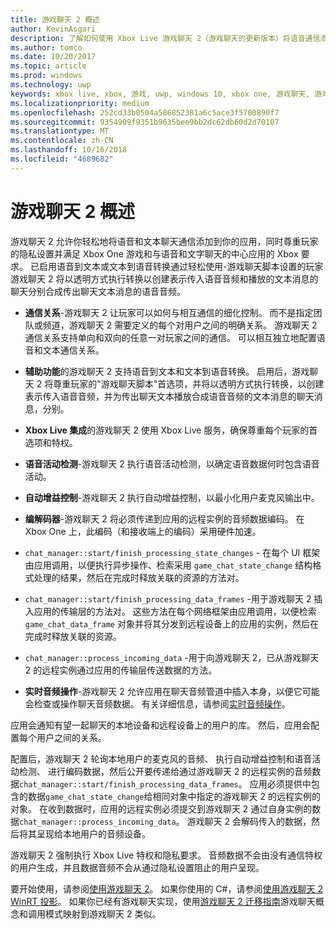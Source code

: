 ```yaml
---
title: 游戏聊天 2 概述
author: KevinAsgari
description: 了解如何使用 Xbox Live 游戏聊天 2（游戏聊天的更新版本）将语音通信添加到游戏中。
ms.author: tomco
ms.date: 10/20/2017
ms.topic: article
ms.prod: windows
ms.technology: uwp
keywords: xbox live, xbox, 游戏, uwp, windows 10, xbox one, 游戏聊天, 游戏聊天 2, 语音通信
ms.localizationpriority: medium
ms.openlocfilehash: 252cd33b0504a586852381a6c5ace3f5700890f7
ms.sourcegitcommit: 9354909f9351b9635bee9bb2dc62db60d2d70107
ms.translationtype: MT
ms.contentlocale: zh-CN
ms.lasthandoff: 10/16/2018
ms.locfileid: "4689682"
---
```

# <a name="game-chat-2-overview"></a>游戏聊天 2 概述

游戏聊天 2 允许你轻松地将语音和文本聊天通信添加到你的应用，同时尊重玩家的隐私设置并满足 Xbox One 游戏和与语音和文字聊天的中心应用的 Xbox 要求。 已启用语音到文本或文本到语音转换通过轻松使用-游戏聊天脚本设置的玩家游戏聊天 2 将以透明方式执行转换以创建表示传入语音音频和播放的文本消息的聊天分别合成传出聊天文本消息的语音音频。

- **通信关系**-游戏聊天 2 让玩家可以如何与相互通信的细化控制。 而不是指定团队或频道，游戏聊天 2 需要定义的每个对用户之间的明确关系。 游戏聊天 2 通信关系支持单向和双向的任意一对玩家之间的通信。 可以相互独立地配置语音和文本通信关系。

- **辅助功能**的游戏聊天 2 支持语音到文本和文本到语音转换。 启用后，游戏聊天 2 将尊重玩家的"游戏聊天脚本"首选项，并将以透明方式执行转换，以创建表示传入语音音频，并为传出聊天文本播放合成语音音频的文本消息的聊天消息，分别。

- **Xbox Live 集成**的游戏聊天 2 使用 Xbox Live 服务，确保尊重每个玩家的首选项和特权。

- **语音活动检测**-游戏聊天 2 执行语音活动检测，以确定语音数据何时包含语音活动。

- **自动增益控制**-游戏聊天 2 执行自动增益控制，以最小化用户麦克风输出中。

- **编解码器**-游戏聊天 2 将必须传递到应用的远程实例的音频数据编码。 在 Xbox One 上，此编码（和接收端上的编码）采用硬件加速。

- `chat_manager::start/finish_processing_state_changes` - 在每个 UI 框架由应用调用，以便执行异步操作、检索采用 `game_chat_state_change` 结构格式处理的结果，然后在完成时释放关联的资源的方法对。

- `chat_manager::start/finish_processing_data_frames` -用于游戏聊天 2 插入应用的传输层的方法对。 这些方法在每个网络框架由应用调用，以便检索 `game_chat_data_frame` 对象并将其分发到远程设备上的应用的实例，然后在完成时释放关联的资源。

- `chat_manager::process_incoming_data` -用于向游戏聊天 2，已从游戏聊天 2 的远程实例通过应用的传输层传送数据的方法。

- **实时音频操作**-游戏聊天 2 允许应用在聊天音频管道中插入本身，以便它可能会检查或操作聊天音频数据。 有关详细信息，请参阅[实时音频操作](real-time-audio-manipulation.md)。

应用会通知有望一起聊天的本地设备和远程设备上的用户的库。 然后，应用会配置每个用户之间的关系。

配置后，游戏聊天 2 轮询本地用户的麦克风的音频、 执行自动增益控制和语音活动检测、 进行编码数据，然后公开要传递给通过游戏聊天 2 的远程实例的音频数据`chat_manager::start/finish_processing_data_frames`。 应用必须提供中包含的数据`game_chat_state_change`给相同对象中指定的游戏聊天 2 的远程实例的对象。 在收到数据时，应用的远程实例必须提交到游戏聊天 2 通过自身实例的数据`chat_manager::process_incoming_data`。 游戏聊天 2 会解码传入的数据，然后将其呈现给本地用户的音频设备。

游戏聊天 2 强制执行 Xbox Live 特权和隐私要求。 音频数据不会由没有通信特权的用户生成，并且数据音频不会从通过隐私设置阻止的用户呈现。

要开始使用，请参阅[使用游戏聊天 2](using-game-chat-2.md)。 如果你使用的 C#，请参阅[使用游戏聊天 2 WinRT 投影](using-game-chat-2-winrt.md)。 如果你已经有游戏聊天实现，使用[游戏聊天 2 迁移指南](game-chat-2-migration.md)游戏聊天概念和调用模式映射到游戏聊天 2 类似。
